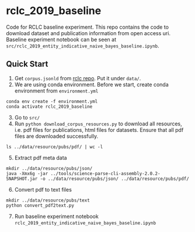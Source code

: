 # rclc_2019_baseline
Code for RCLC baseline experiment. This repo contains the code to download dataset and publication information from open access uri. Baseline experiment notebook can be seen at `src/rclc_2019_entity_indicative_naive_bayes_baseline.ipynb`.


## Quick Start

1. Get `corpus.jsonld` from [rclc repo](https://github.com/Coleridge-Initiative/rclc). Put it under `data/`.
2. We are using conda environment. Before we start, create conda environment from `environment.yml`
```
conda env create -f environment.yml
conda activate rclc_2019_baseline
```
3. Go to `src/`
4. Run `python download_corpus_resources.py` to download all resources, i.e. pdf files for publications, html files for datasets. Ensure that all pdf files are downloaded successfully.
```
ls ../data/resource/pubs/pdf/ | wc -l
```
5. Extract pdf meta data
```
mkdir ../data/resource/pubs/json/
java -Xmx6g -jar ../tools/science-parse-cli-assembly-2.0.2-SNAPSHOT.jar -o ../data/resource/pubs/json/ ../data/resource/pubs/pdf/
```
6. Convert pdf to text files
```
mkdir ../data/resource/pubs/text
python convert_pdf2text.py
```
7. Run baseline experiment notebook `rclc_2019_entity_indicative_naive_bayes_baseline.ipynb`
